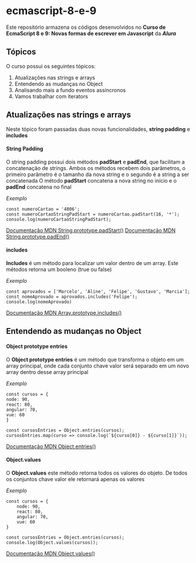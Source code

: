 # ecmascript-8-e-9
Este repositório armazena os códigos desenvolvidos no **Curso de EcmaScript 8 e 9: Novas formas de escrever em Javascript** da __*Alura*__

## Tópicos
O curso possui os seguintes tópicos:
1. Atualizações nas strings e arrays
2. Entendendo as mudanças no Object
3. Analisando mais a fundo eventos assíncronos
4. Vamos trabalhar com iterators

## Atualizações nas strings e arrays
Neste tópico foram passadas duas novas funcionalidades, **string padding** e **includes**

#### String Padding
O string padding possui dois métodos **padStart** e **padEnd**, que facilitam a concatenação de strings. Ambos os métodos recebem dois parâmetros, o primeiro parâmetro é o tamanho da nova string e o segundo é a string a ser concatenada
O método **padStart** concatena a nova string no início e o **padEnd** concatena no final

*Exemplo*
```
const numeroCartao = '4806';
const numeroCartaoStringPadStart = numeroCartao.padStart(16, '*');
console.log(numeroCartaoStringPadStart);
```

[Documentação MDN String.prototype.padStart()](https://developer.mozilla.org/pt-BR/docs/Web/JavaScript/Reference/Global_Objects/String/padStart)
[Documentação MDN String.prototype.padEnd()](https://developer.mozilla.org/pt-BR/docs/Web/JavaScript/Reference/Global_Objects/String/padEnd)

#### includes
**Includes** é um método para localizar um valor dentro de um array. Este métodos retorna um booleno (true ou false)

*Exemplo*
```
const aprovados = ['Marcelo', 'Aline', 'Felipe', 'Gustavo', 'Marcia'];
const nomeAprovado = aprovados.includes('Felipe');
console.log(nomeAprovado)
```

[Documentação MDN Array.prototype.includes()](https://developer.mozilla.org/pt-BR/docs/Web/JavaScript/Reference/Global_Objects/Array/contains)

## Entendendo as mudanças no Object

#### Object prototype entries
O **Object prototype entries** é um método que transforma o objeto em um array principal, onde cada conjunto chave valor será separado em um novo array dentro desse array principal

*Exemplo*
```
const cursos = {
node: 90,
react: 80,
angular: 70,
vue: 60
}

const cursosEntries = Object.entries(cursos);
cursosEntries.map(curso => console.log(`${curso[0]} - ${curso[1]}`));
```

[Documentação MDN Object.entries()](https://developer.mozilla.org/pt-BR/docs/Web/JavaScript/Reference/Global_Objects/Object/entries)

#### Object.values
O **Object.values** este método retorna todos os valores do objeto. De todos os conjuntos chave valor ele retornará apenas os valores

*Exemplo*
```
const cursos = {
    node: 90,
    react: 80,
    angular: 70,
    vue: 60
}

const cursosEntries = Object.entries(cursos);
console.log(Object.values(cursos));
```

[Documentação MDN Object.values()](https://developer.mozilla.org/pt-BR/docs/Web/JavaScript/Reference/Global_Objects/Object/values)